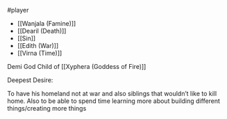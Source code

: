 #player 

* [[Wanjala (Famine)]]
* [[Dearil (Death)]]
* [[Sin]]
* [[Edith (War)]]
*  [[Virna (Time)]]






Demi God Child of [[Xyphera (Goddess of Fire)]]

Deepest Desire:

To have his homeland not at war and also siblings that wouldn’t like to kill home. Also to be able to spend time learning more about building different things/creating more things